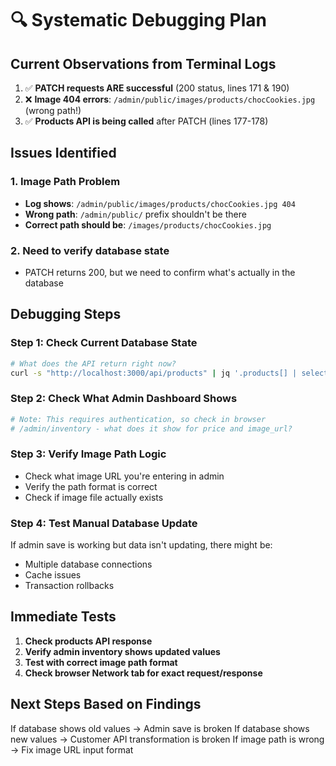 # 🔍 Systematic Debugging Plan

## Current Observations from Terminal Logs

1. ✅ **PATCH requests ARE successful** (200 status, lines 171 & 190)
2. ❌ **Image 404 errors**: `/admin/public/images/products/chocCookies.jpg` (wrong path!)
3. ✅ **Products API is being called** after PATCH (lines 177-178)

## Issues Identified

### 1. Image Path Problem

- **Log shows**: `/admin/public/images/products/chocCookies.jpg 404`
- **Wrong path**: `/admin/public/` prefix shouldn't be there
- **Correct path should be**: `/images/products/chocCookies.jpg`

### 2. Need to verify database state

- PATCH returns 200, but we need to confirm what's actually in the database

## Debugging Steps

### Step 1: Check Current Database State

```bash
# What does the API return right now?
curl -s "http://localhost:3000/api/products" | jq '.products[] | select(.name | contains("Chocolate"))'
```

### Step 2: Check What Admin Dashboard Shows

```bash
# Note: This requires authentication, so check in browser
# /admin/inventory - what does it show for price and image_url?
```

### Step 3: Verify Image Path Logic

- Check what image URL you're entering in admin
- Verify the path format is correct
- Check if image file actually exists

### Step 4: Test Manual Database Update

If admin save is working but data isn't updating, there might be:

- Multiple database connections
- Cache issues
- Transaction rollbacks

## Immediate Tests

1. **Check products API response**
2. **Verify admin inventory shows updated values**
3. **Test with correct image path format**
4. **Check browser Network tab for exact request/response**

## Next Steps Based on Findings

If database shows old values → Admin save is broken
If database shows new values → Customer API transformation is broken
If image path is wrong → Fix image URL input format
